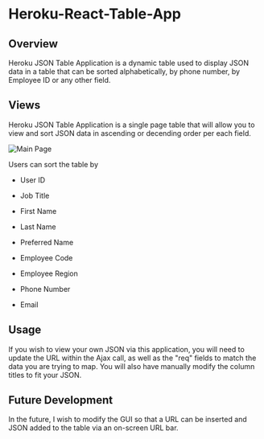 # Heroku-React-Table-App
 
## Overview

Heroku JSON Table Application is a dynamic table used to display JSON data in a table that can be sorted alphabetically, by phone number, by Employee ID or any other field.

## Views


Heroku JSON Table Application is a single page table that will allow you to view and sort JSON data in ascending or decending order per each field.

![Main Page]()

Users can sort the table by

* User ID 

* Job Title

* First Name 

* Last Name 

* Preferred Name 

* Employee Code 

* Employee Region 

* Phone Number 

* Email 

## Usage 

If you wish to view your own JSON via this application, you will need to update the URL within the Ajax call, as well as the "req" fields to match the data you are trying to map. You will also have manually modify the column titles to fit your JSON. 

## Future Development

In the future, I wish to modify the GUI so that a URL can be inserted and JSON added to the table via an on-screen URL bar.
